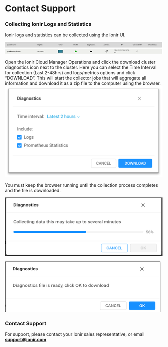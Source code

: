 # Contact Support

### Collecting Ionir Logs and Statistics

Ionir logs and statistics can be collected using the Ionir UI.

![](../.gitbook/assets/logs.png)

Open the Ionir Cloud Manager Operations and click the download cluster diagnostics icon next to the cluster. Here you can select the Time Interval for collection (Last 2-48hrs) and logs/metrics options and click “DOWNLOAD”. This will start the collector jobs that will aggregate all information and download it as a zip file to the computer using the browser.![](../.gitbook/assets/diag.png)

You must keep the browser running until the collection process completes and the file is downloaded.

![](../.gitbook/assets/diag2.png)

![](../.gitbook/assets/diag3.png)

### Contact Support <a href="#_toc87789260" id="_toc87789260"></a>

For support, please contact your Ionir sales representative, or email [**support@ionir.com**](mailto:support@ionir.com)
